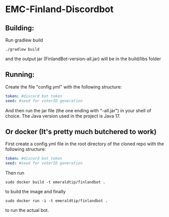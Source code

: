 # EMC-Finland-Discordbot

## Building: 
Run gradlew build
```
./gradlew build
```
and the output jar (FinlandBot-version-all.jar) will be in the build/libs folder

## Running:
Create the file "config.yml" with the following structure:
```yml
token: #discord bot token
seed: #seed for voterID generation
```
And then run the jar file (the one ending with "-all.jar") in your shell of choice.
The Java version used in the project is Java 17.

## Or docker (It's pretty much butchered to work)
First create a config.yml file in the root directory of the cloned repo with the following structure:
```yml
token: #discord bot token
seed: #seed for voterID generation
```
Then run
```
sudo docker build -t emeraldtip/finlandbot .
```
to build the image and finally
```
sudo docker run -i -t emeraldtip/finlandbot .
```
to run the actual bot.
